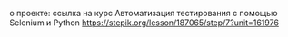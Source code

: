 о проекте: ссылка на курс Автоматизация тестирования с помощью Selenium и Python
https://stepik.org/lesson/187065/step/7?unit=161976  
